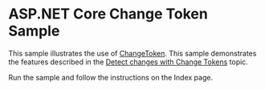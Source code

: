 # ASP.NET Core Change Token Sample

This sample illustrates the use of [ChangeToken](/dotnet/api/microsoft.extensions.primitives.changetoken). This sample demonstrates the features described in the [Detect changes with Change Tokens](https://docs.microsoft.com/aspnet/core/fundamentals/primitives/change-tokens) topic.

Run the sample and follow the instructions on the Index page.
